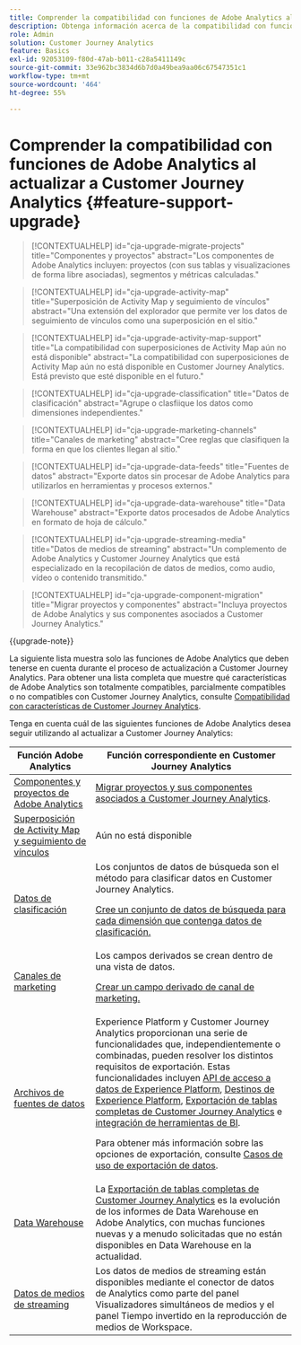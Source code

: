 ```yaml
---
title: Comprender la compatibilidad con funciones de Adobe Analytics al actualizar a Customer Journey Analytics
description: Obtenga información acerca de la compatibilidad con funciones de Adobe Analytics al actualizar a Customer Journey Analytics
role: Admin
solution: Customer Journey Analytics
feature: Basics
exl-id: 92053109-f80d-47ab-b011-c28a5411149c
source-git-commit: 33e962bc3834d6b7d0a49bea9aa06c67547351c1
workflow-type: tm+mt
source-wordcount: '464'
ht-degree: 55%

---
```


# Comprender la compatibilidad con funciones de Adobe Analytics al actualizar a Customer Journey Analytics {#feature-support-upgrade}

<!-- markdownlint-disable MD034 -->

>[!CONTEXTUALHELP]
>id="cja-upgrade-migrate-projects"
>title="Componentes y proyectos"
>abstract="Los componentes de Adobe Analytics incluyen: proyectos (con sus tablas y visualizaciones de forma libre asociadas), segmentos y métricas calculadas."

<!-- markdownlint-enable MD034 -->

<!-- markdownlint-disable MD034 -->

>[!CONTEXTUALHELP]
>id="cja-upgrade-activity-map"
>title="Superposición de Activity Map y seguimiento de vínculos"
>abstract="Una extensión del explorador que permite ver los datos de seguimiento de vínculos como una superposición en el sitio."

<!-- markdownlint-enable MD034 -->

<!-- markdownlint-disable MD034 -->

>[!CONTEXTUALHELP]
>id="cja-upgrade-activity-map-support"
>title="La compatibilidad con superposiciones de Activity Map aún no está disponible"
>abstract="La compatibilidad con superposiciones de Activity Map aún no está disponible en Customer Journey Analytics. Está previsto que esté disponible en el futuro."

<!-- markdownlint-enable MD034 -->

<!-- markdownlint-disable MD034 -->

>[!CONTEXTUALHELP]
>id="cja-upgrade-classification"
>title="Datos de clasificación"
>abstract="Agrupe o clasfiique los datos como dimensiones independientes."

<!-- markdownlint-enable MD034 -->

<!-- markdownlint-disable MD034 -->

>[!CONTEXTUALHELP]
>id="cja-upgrade-marketing-channels"
>title="Canales de marketing"
>abstract="Cree reglas que clasifiquen la forma en que los clientes llegan al sitio."

<!-- markdownlint-enable MD034 -->

<!-- markdownlint-disable MD034 -->

>[!CONTEXTUALHELP]
>id="cja-upgrade-data-feeds"
>title="Fuentes de datos"
>abstract="Exporte datos sin procesar de Adobe Analytics para utilizarlos en herramientas y procesos externos."

<!-- markdownlint-enable MD034 -->

<!-- markdownlint-disable MD034 -->

>[!CONTEXTUALHELP]
>id="cja-upgrade-data-warehouse"
>title="Data Warehouse"
>abstract="Exporte datos procesados de Adobe Analytics en formato de hoja de cálculo."

<!-- markdownlint-enable MD034 -->

<!-- markdownlint-disable MD034 -->

>[!CONTEXTUALHELP]
>id="cja-upgrade-streaming-media"
>title="Datos de medios de streaming"
>abstract="Un complemento de Adobe Analytics y Customer Journey Analytics que está especializado en la recopilación de datos de medios, como audio, vídeo o contenido transmitido."

<!-- markdownlint-enable MD034 -->

<!-- markdownlint-disable MD034 -->

>[!CONTEXTUALHELP]
>id="cja-upgrade-component-migration"
>title="Migrar proyectos y componentes"
>abstract="Incluya proyectos de Adobe Analytics y sus componentes asociados a Customer Journey Analytics."

<!-- markdownlint-enable MD034 -->

{{upgrade-note}}

La siguiente lista muestra solo las funciones de Adobe Analytics que deben tenerse en cuenta durante el proceso de actualización a Customer Journey Analytics. Para obtener una lista completa que muestre qué características de Adobe Analytics son totalmente compatibles, parcialmente compatibles o no compatibles con Customer Journey Analytics, consulte [Compatibilidad con características de Customer Journey Analytics](/help/getting-started/aa-vs-cja/cja-aa.md).

Tenga en cuenta cuál de las siguientes funciones de Adobe Analytics desea seguir utilizando al actualizar a Customer Journey Analytics:

| Función Adobe Analytics | Función correspondiente en Customer Journey Analytics |
|---------|----------|
| [Componentes y proyectos de Adobe Analytics](https://experienceleague.adobe.com/en/docs/analytics/analyze/analysis-workspace/build-workspace-project/freeform-overview) | [Migrar proyectos y sus componentes asociados a Customer Journey Analytics](https://experienceleague.adobe.com/en/docs/analytics/admin/admin-tools/component-migration/prepare-component-migration). |
| [Superposición de Activity Map y seguimiento de vínculos](https://experienceleague.adobe.com/en/docs/analytics/analyze/activity-map/overview) | Aún no está disponible |
| [Datos de clasificación](https://experienceleague.adobe.com/en/docs/analytics/components/classifications/c-classifications) | Los conjuntos de datos de búsqueda son el método para clasificar datos en Customer Journey Analytics.<p>[Cree un conjunto de datos de búsqueda para cada dimensión que contenga datos de clasificación.](/help/getting-started/cja-upgrade/cja-upgrade-dataset-lookup.md)</p> |
| [Canales de marketing](https://experienceleague.adobe.com/en/docs/analytics/components/marketing-channels/c-getting-started-mchannel) | Los campos derivados se crean dentro de una vista de datos. <p>[Crear un campo derivado de canal de marketing.](/help/getting-started/cja-upgrade/cja-upgrade-marketing-channel.md)</p> |
| [Archivos de fuentes de datos](https://experienceleague.adobe.com/en/docs/analytics/export/analytics-data-feed/data-feed-overview) | Experience Platform y Customer Journey Analytics proporcionan una serie de funcionalidades que, independientemente o combinadas, pueden resolver los distintos requisitos de exportación. Estas funcionalidades incluyen [API de acceso a datos de Experience Platform](https://experienceleague.adobe.com/docs/experience-platform/data-access/api.html?lang=es), [Destinos de Experience Platform](https://experienceleague.adobe.com/docs/experience-platform/destinations/ui/activate/export-datasets.html?lang=es), [Exportación de tablas completas de Customer Journey Analytics](/help/analysis-workspace/export/export-cloud.md) e [integración de herramientas de BI](/help/data-views/bi-extension.md).<p>Para obtener más información sobre las opciones de exportación, consulte [Casos de uso de exportación de datos](/help/use-cases/data-export/overview.md).</p> |
| [Data Warehouse](https://experienceleague.adobe.com/en/docs/analytics/export/data-warehouse/data-warehouse) | La [Exportación de tablas completas de Customer Journey Analytics](/help/analysis-workspace/export/export-cloud.md) es la evolución de los informes de Data Warehouse en Adobe Analytics, con muchas funciones nuevas y a menudo solicitadas que no están disponibles en Data Warehouse en la actualidad. |
| [Datos de medios de streaming](https://experienceleague.adobe.com/es/docs/media-analytics/using/media-overview) | Los datos de medios de streaming están disponibles mediante el conector de datos de Analytics como parte del panel Visualizadores simultáneos de medios y el panel Tiempo invertido en la reproducción de medios de Workspace. |
